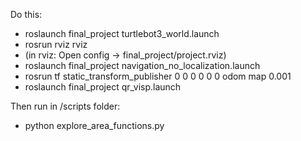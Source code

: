 Do this:
* roslaunch final_project turtlebot3_world.launch
* rosrun rviz rviz
* (in rviz: Open config -> final_project/project.rviz)
* roslaunch final_project navigation_no_localization.launch
* rosrun tf static_transform_publisher 0 0 0 0 0 0 odom map 0.001
* roslaunch final_project qr_visp.launch

Then run in /scripts folder:
* python explore_area_functions.py

